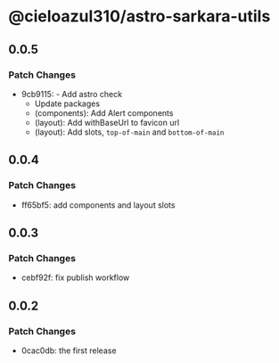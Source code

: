 # @cieloazul310/astro-sarkara-utils

## 0.0.5

### Patch Changes

- 9cb9115: - Add astro check
  - Update packages
  - (components): Add Alert components
  - (layout): Add withBaseUrl to favicon url
  - (layout): Add slots, `top-of-main` and `bottom-of-main`

## 0.0.4

### Patch Changes

- ff65bf5: add components and layout slots

## 0.0.3

### Patch Changes

- cebf92f: fix publish workflow

## 0.0.2

### Patch Changes

- 0cac0db: the first release
